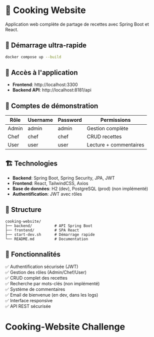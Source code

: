 # 🍳 Cooking Website

Application web complète de partage de recettes avec Spring Boot et React.

## 🚀 Démarrage ultra-rapide

```bash
docker compose up --build
```

## 📍 Accès à l'application

- **Frontend**: http://localhost:3300
- **Backend API**: http://localhost:8181/api  

## 👥 Comptes de démonstration

| Rôle  | Username | Password | Permissions |
|-------|----------|----------|-------------|
| Admin | admin    | admin    | Gestion complète |
| Chef  | chef     | chef     | CRUD recettes |
| User  | user     | user     | Lecture + commentaires |

## 🏗️ Technologies

- **Backend**: Spring Boot, Spring Security, JPA, JWT
- **Frontend**: React, TailwindCSS, Axios
- **Base de données**: H2 (dev), PostgreSQL (prod) (non implémenté)
- **Authentification**: JWT avec rôles

## 📁 Structure

```
cooking-website/
├── backend/          # API Spring Boot
├── frontend/         # SPA React
├── start-dev.sh      # Démarrage rapide
└── README.md         # Documentation
```

## 🎯 Fonctionnalités

✅ Authentification sécurisée (JWT)  
✅ Gestion des rôles (Admin/Chef/User)  
✅ CRUD complet des recettes  
✅ Recherche par mots-clés (non implémenté)  
✅ Système de commentaires  
✅ Email de bienvenue (en dev, dans les logs)  
✅ Interface responsive  
✅ API REST sécurisée  

# Cooking-Website Challenge
